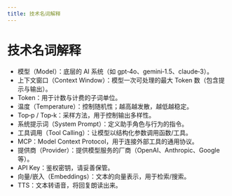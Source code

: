 ```yaml
---
title: 技术名词解释
---
```


# 技术名词解释

- 模型（Model）：底层的 AI 系统（如 gpt‑4o、gemini‑1.5、claude‑3）。
- 上下文窗口（Context Window）：模型一次可处理的最大 Token 数（包含提示与输出）。
- Token：用于计数与计费的子词单位。
- 温度（Temperature）：控制随机性；越高越发散，越低越稳定。
- Top‑p / Top‑k：采样方法，用于控制输出多样性。
- 系统提示词（System Prompt）：定义助手角色与行为的指令。
- 工具调用（Tool Calling）：让模型以结构化参数调用函数/工具。
- MCP：Model Context Protocol，用于连接外部工具的通用协议。
- 提供商（Provider）：提供模型服务的厂商（OpenAI、Anthropic、Google 等）。
- API Key：鉴权密钥，请妥善保管。
- 向量/嵌入（Embeddings）：文本的向量表示，用于检索/搜索。
- TTS：文本转语音，将回复朗读出来。

